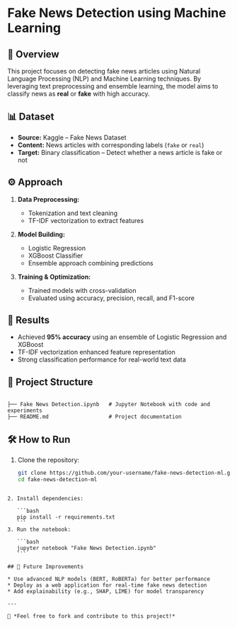 # Fake News Detection using Machine Learning

## 📌 Overview
This project focuses on detecting fake news articles using Natural Language Processing (NLP) and Machine Learning techniques. By leveraging text preprocessing and ensemble learning, the model aims to classify news as **real** or **fake** with high accuracy.

## 📊 Dataset
- **Source:** Kaggle – Fake News Dataset  
- **Content:** News articles with corresponding labels (`fake` or `real`)  
- **Target:** Binary classification – Detect whether a news article is fake or not  

## ⚙️ Approach
1. **Data Preprocessing:**
   - Tokenization and text cleaning  
   - TF-IDF vectorization to extract features  

2. **Model Building:**
   - Logistic Regression  
   - XGBoost Classifier  
   - Ensemble approach combining predictions  

3. **Training & Optimization:**
   - Trained models with cross-validation  
   - Evaluated using accuracy, precision, recall, and F1-score  

## 🚀 Results
- Achieved **95% accuracy** using an ensemble of Logistic Regression and XGBoost  
- TF-IDF vectorization enhanced feature representation  
- Strong classification performance for real-world text data  

## 📂 Project Structure
```

├── Fake News Detection.ipynb   # Jupyter Notebook with code and experiments
├── README.md                   # Project documentation

````

## 🛠️ How to Run
1. Clone the repository:
   ```bash
   git clone https://github.com/your-username/fake-news-detection-ml.git
   cd fake-news-detection-ml
````

2. Install dependencies:

   ```bash
   pip install -r requirements.txt
   ```
3. Run the notebook:

   ```bash
   jupyter notebook "Fake News Detection.ipynb"
   ```

## 📌 Future Improvements

* Use advanced NLP models (BERT, RoBERTa) for better performance
* Deploy as a web application for real-time fake news detection
* Add explainability (e.g., SHAP, LIME) for model transparency

---

🔗 *Feel free to fork and contribute to this project!*
